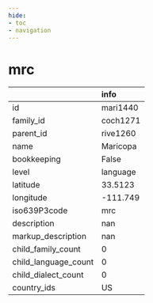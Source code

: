 ```yaml
---
hide:
- toc
- navigation
---
```

# mrc
|                      | info     |
|:---------------------|:---------|
| id                   | mari1440 |
| family_id            | coch1271 |
| parent_id            | rive1260 |
| name                 | Maricopa |
| bookkeeping          | False    |
| level                | language |
| latitude             | 33.5123  |
| longitude            | -111.749 |
| iso639P3code         | mrc      |
| description          | nan      |
| markup_description   | nan      |
| child_family_count   | 0        |
| child_language_count | 0        |
| child_dialect_count  | 0        |
| country_ids          | US       |